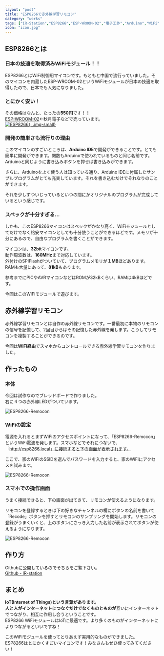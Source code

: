 ```yaml
---
layout: "post"
title: "ESP8266で赤外線学習リモコン"
category: "works"
tags: ["IR-Station","ESP8266","ESP-WROOM-02","電子工作","Arduino","WiFi"]
icon: "icon.jpg"
---
```


## ESP8266とは 

### 日本の技適を取得済みWiFiモジュール！！

ESP8266とはWiFi制御用マイコンです。もともと中国で流行っていました。そのマイコンを内蔵したESP-WROOM-02というWiFiモジュールが日本の技適を取得したので、日本でも人気になりました。

### とにかく安い！

その価格はなんと、たったの**550円**です！！  
[ESP-WROOM-02](http://akizukidenshi.com/catalog/g/gM-09607/)←秋月電子などで売っています。  
[![ESP8266](esp8266.jpg){: .img-small}](http://akizukidenshi.com/catalog/g/gM-09607/)
<!--more-->

### 開発の簡単さも流行りの理由

このマイコンのすごいところは、**Arduino IDE**で開発ができることです。とても簡単に開発ができます。関数もArduinoで使われているものと同じ名前です。Arduinoと同じように書き込みボタンを押せば書き込みができます。

さらに、Arduinoをよく使う人は知っている通り、Arduino IDEに付属したサンプルプログラムがとても充実しています。それを書き込むだけでそれなりのことができます。

それを少しずついじっているといつの間にかオリジナルのプログラムが完成しているという感じです。

### スペックが十分すぎる…

しかも、このESP8266マイコンはスペックがかなり高く、WiFiモジュールとしてだけでなく格安マイコンとしても十分使うことができるほどです。メモリが十分にあるので、自由なプログラムを書くことができます。

マイコンは、**32bit**マイコンです。  
動作周波数は、**160MHz**まで対応しています。  
外付けのSPIFlashがついていて、プログラムメモリが**１MB**ほどあります。  
RAMも大量にあって、**81kB**もあります。

参考までにPICやAVRマイコンなどはROMが32kBくらい、RAMは4kBほどです。


今回はこのWiFiモジュールで遊びます。


## 赤外線学習リモコン

赤外線学習リモコンとは自作の赤外線リモコンです。一番最初に本物のリモコンの信号を記憶して、2回目からはその記憶した赤外線を発します。こうしてリモコンを複製することができるのです。

今回は**WiFi経由**でスマホからコントロールできる赤外線学習リモコンを作りました。

## 作ったもの

### 本体

今回は試作なのでブレッドボードで作りました。  
右に４つの赤外線LEDがついています。

![ESP8266-Remocon](body.jpg)

### WiFiの設定

電源を入れるとまずWiFiのアクセスポイントになって、「ESP8266-Remocon」というWiFi電波を発します。スマホなどでそれにつないで、「http://esp8266.local」に接続すると下の画面が表示されます。

ここで、家のWiFiのSSIDを選んでパスワードを入力すると、家のWiFiにアクセスを試みます。

![ESP8266-Remocon](page_wifi.png)

### スマホでの操作画面

うまく接続できると、下の画面が出てきて、リモコンが使えるようになります。

リモコンを登録するときは下の好きなチャンネルの欄にボタンの名前を書いて「Recode」ボタンを押すとリモコンのサンプリングを開始します。リモコンの登録がうまくいくと、上のボタンにさっき入力した名前が表示されてボタンが使えるようになります。

![ESP8266-Remocon](page_button.png)


## 作り方

Githubに公開しているのでそちらをご覧下さい。  
[Github - IR-station](https://github.com/kerikun11/IR-station)

## まとめ

**IoT(Internet of Things)**という言葉があります。  
**人と人が**インターネットにつなぐだけでなく**ものとものが**互いにインターネットでつながり、相互に作用し合うということです。  
ESP8266 WiFiモジュールはIoTに最適です。より多くのものがインターネットによりつながるといいですね！

このWiFiモジュールを使ってとりあえず実用的なものができました。  
ESP8266はとにかくすごいマイコンです！みなさんもぜひ使ってみてください！  

